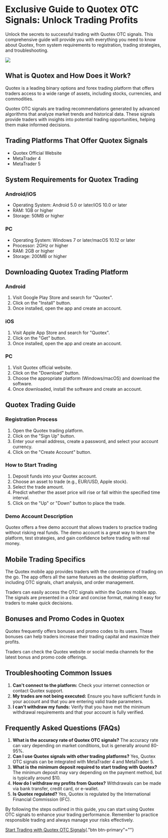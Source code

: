 # Exclusive Guide to Quotex OTC Signals: Unlock Trading Profits

Unlock the secrets to successful trading with Quotex OTC signals. This
comprehensive guide will provide you with everything you need to know
about Quotex, from system requirements to registration, trading
strategies, and troubleshooting.

[![](https://static.quotex.io/files/4_en/300_250.jpg)](https://traff.sbs/brokerqxlid)

## What is Quotex and How Does it Work?

Quotex is a leading binary options and forex trading platform that
offers traders access to a wide range of assets, including stocks,
currencies, and commodities.

Quotex OTC signals are trading recommendations generated by advanced
algorithms that analyze market trends and historical data. These signals
provide traders with insights into potential trading opportunities,
helping them make informed decisions.

## Trading Platforms That Offer Quotex Signals

-   Quotex Official Website
-   MetaTrader 4
-   MetaTrader 5

## System Requirements for Quotex Trading

### Android/iOS

-   Operating System: Android 5.0 or later/iOS 10.0 or later
-   RAM: 1GB or higher
-   Storage: 50MB or higher

### PC

-   Operating System: Windows 7 or later/macOS 10.12 or later
-   Processor: 2GHz or higher
-   RAM: 2GB or higher
-   Storage: 200MB or higher

## Downloading Quotex Trading Platform

### Android

1.  Visit Google Play Store and search for "Quotex".
2.  Click on the "Install" button.
3.  Once installed, open the app and create an account.

### iOS

1.  Visit Apple App Store and search for "Quotex".
2.  Click on the "Get" button.
3.  Once installed, open the app and create an account.

### PC

1.  Visit Quotex official website.
2.  Click on the "Download" button.
3.  Choose the appropriate platform (Windows/macOS) and download the
    software.
4.  Once downloaded, install the software and create an account.

## Quotex Trading Guide

### Registration Process

1.  Open the Quotex trading platform.
2.  Click on the "Sign Up" button.
3.  Enter your email address, create a password, and select your account
    currency.
4.  Click on the "Create Account" button.

### How to Start Trading

1.  Deposit funds into your Quotex account.
2.  Choose an asset to trade (e.g., EUR/USD, Apple stock).
3.  Select the trade amount.
4.  Predict whether the asset price will rise or fall within the
    specified time interval.
5.  Click on the "Up" or "Down" button to place the trade.

### Demo Account Description

Quotex offers a free demo account that allows traders to practice
trading without risking real funds. The demo account is a great way to
learn the platform, test strategies, and gain confidence before trading
with real money.

## Mobile Trading Specifics

The Quotex mobile app provides traders with the convenience of trading
on the go. The app offers all the same features as the desktop platform,
including OTC signals, chart analysis, and order management.

Traders can easily access the OTC signals within the Quotex mobile app.
The signals are presented in a clear and concise format, making it easy
for traders to make quick decisions.

## Bonuses and Promo Codes in Quotex

Quotex frequently offers bonuses and promo codes to its users. These
bonuses can help traders increase their trading capital and maximize
their profits.

Traders can check the Quotex website or social media channels for the
latest bonus and promo code offerings.

## Troubleshooting Common Issues

1.  **Can\'t connect to the platform:** Check your internet connection
    or contact Quotex support.
2.  **My trades are not being executed:** Ensure you have sufficient
    funds in your account and that you are entering valid trade
    parameters.
3.  **I can\'t withdraw my funds:** Verify that you have met the minimum
    withdrawal requirements and that your account is fully verified.

## Frequently Asked Questions (FAQs)

1.  **What is the accuracy rate of Quotex OTC signals?** The accuracy
    rate can vary depending on market conditions, but is generally
    around 80-95%.
2.  **Can I use Quotex signals with other trading platforms?** Yes,
    Quotex OTC signals can be integrated with MetaTrader 4 and
    MetaTrader 5.
3.  **What is the minimum deposit required to start trading with
    Quotex?** The minimum deposit may vary depending on the payment
    method, but is typically around \$10.
4.  **How do I withdraw my profits from Quotex?** Withdrawals can be
    made via bank transfer, credit card, or e-wallet.
5.  **Is Quotex regulated?** Yes, Quotex is regulated by the
    International Financial Commission (IFC).

By following the steps outlined in this guide, you can start using
Quotex OTC signals to enhance your trading performance. Remember to
practice responsible trading and always manage your risks effectively.

[Start Trading with Quotex OTC
Signals](\%22https://traff.sbs/brokerqxlid\%22){."btn
btn-primary"=""}

